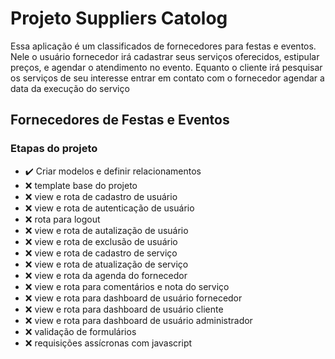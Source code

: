 # Projeto Suppliers Catolog

Essa aplicação é um classificados de fornecedores para festas e eventos. Nele o usuário fornecedor irá cadastrar seus serviços
oferecidos, estipular preços, e agendar o atendimento no evento. Equanto o cliente irá pesquisar os serviços de seu interesse
entrar em contato com o fornecedor agendar a data da execução do serviço

## Fornecedores de Festas e Eventos

### Etapas do projeto

* :heavy_check_mark: Criar modelos e definir relacionamentos
* :x: template base do projeto
* :x: view e rota de cadastro de usuário
* :x: view e rota de autenticação de usuário
* :x: rota para logout
* :x: view e rota de autalização de usuário
* :x: view e rota de exclusão de usuário
* :x: view e rota de cadastro de serviço
* :x: view e rota de atualização de serviço
* :x: view e rota da agenda do fornecedor
* :x: view e rota para comentários e nota do serviço
* :x: view e rota para dashboard de usuário fornecedor
* :x: view e rota para dashboard de usuário cliente
* :x: view e rota para dashboard de usuário administrador
* :x: validação de formulários
* :x: requisições assícronas com javascript
